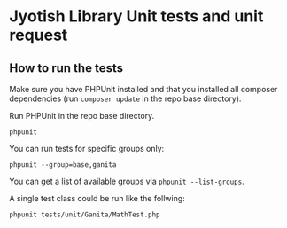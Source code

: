 # Jyotish Library Unit tests and unit request

## How to run the tests

Make sure you have PHPUnit installed and that you installed all composer dependencies (run `composer update` in the repo base directory).

Run PHPUnit in the repo base directory.

```
phpunit
```

You can run tests for specific groups only:

```
phpunit --group=base,ganita
```

You can get a list of available groups via `phpunit --list-groups`.

A single test class could be run like the follwing:

```
phpunit tests/unit/Ganita/MathTest.php
```
